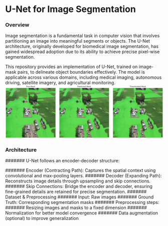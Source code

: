 # U-Net for Image Segmentation
### Overview
Image segmentation is a fundamental task in computer vision that involves partitioning an image into meaningful segments or objects. The U-Net architecture, originally developed for biomedical image segmentation, has gained widespread adoption due to its ability to achieve precise pixel-wise segmentation.

This repository provides an implementation of U-Net, trained on image-mask pairs, to delineate object boundaries effectively. The model is applicable across various domains, including medical imaging, autonomous driving, satellite imagery, and agricultural monitoring.
![image](Image_Segmentation_with_U-Net_IMAGE.png)
### Architecture
####### U-Net follows an encoder-decoder structure:

####### Encoder (Contracting Path): Captures the spatial context using convolutional and max-pooling layers.
####### Decoder (Expanding Path): Reconstructs image details through upsampling and skip connections.
####### Skip Connections: Bridge the encoder and decoder, ensuring fine-grained details are retained for precise segmentation.
####### Dataset & Preprocessing
####### Input: Raw images
####### Ground Truth: Corresponding segmentation masks
####### Preprocessing steps:
####### Resizing images and masks to a fixed dimension
####### Normalization for better model convergence
####### Data augmentation (optional) to improve generalization
